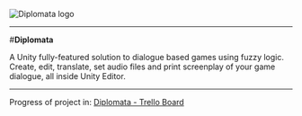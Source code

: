 ![Diplomata logo](https://raw.githubusercontent.com/lavaleak/diplomata/master/Diplomata/Editor/Resources/DIPLOMATA-logo.png)  


---


#**Diplomata**


A Unity fully-featured solution to dialogue based games using fuzzy logic.  
Create, edit, translate, set audio files and print screenplay of your game dialogue, all inside Unity Editor.  


---


Progress of project in: [Diplomata - Trello Board](https://trello.com/b/Hp08JbV3/diplomata-roadmap)  
